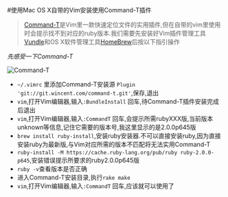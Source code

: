 #使用Mac OS X自带的Vim安装使用Command-T插件
>[Command-T](https://github.com/wincent/command-t)是Vim里一款快速定位文件的实用插件,但在自带的vim里使用时会提示找不到对应的ruby版本.我们需要先安装好Vim插件管理工具[Vundle](https://github.com/VundleVim/Vundle.vim)和OS X软件管理工具[HomeBrew](https://github.com/Homebrew/homebrew)后按以下指引操作

_先感受一下Command-T_

![Command-T](https://raw.githubusercontent.com/wincent/command-t/media/command-t.gif)

* `~/.vimrc` 里添加Command-T安装源 `Plugin 'git://git.wincent.com/command-t.git'`,保存,退出
* `vim`,打开Vim编辑器,输入`:BundleInstall` 回车,待Command-T插件安装完成后退出
* `vim`,打开Vim编辑器,输入`:CommandT` 回车,会提示所需rubyXXX版,当前版本unknown等信息,记住它需要的版本号,我这里显示的是2.0.0p645版
* `brew install ruby-install`,安装ruby安装器.不可以直接安装ruby,因为直接安装ruby为最新版,与Vim对应所需的版本不匹配将无法实用Command-T
* `ruby-install -M https://cache.ruby-lang.org/pub/ruby ruby-2.0.0-p645`,安装错误提示所要求的ruby2.0.0p645版
* `ruby -v`查看版本是否正确
* 进入Command-T安装目录,执行`rake make`
* `vim`,打开Vim编辑器,输入`:CommandT` 回车,应该就可以使用了